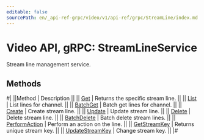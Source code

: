 ```yaml
---
editable: false
sourcePath: en/_api-ref-grpc/video/v1/api-ref/grpc/StreamLine/index.md
---
```


# Video API, gRPC: StreamLineService

Stream line management service.

## Methods

#|
||Method | Description ||
|| [Get](get.md) | Returns the specific stream line. ||
|| [List](list.md) | List lines for channel. ||
|| [BatchGet](batchGet.md) | Batch get lines for channel. ||
|| [Create](create.md) | Create stream line. ||
|| [Update](update.md) | Update stream line. ||
|| [Delete](delete.md) | Delete stream line. ||
|| [BatchDelete](batchDelete.md) | Batch delete stream lines. ||
|| [PerformAction](performAction.md) | Perform an action on the line. ||
|| [GetStreamKey](getStreamKey.md) | Returns unique stream key. ||
|| [UpdateStreamKey](updateStreamKey.md) | Change stream key. ||
|#